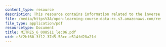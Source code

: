 ```yaml
---
content_type: resource
description: This resource contains information related to the inverse z-transform.
file: /media/https%3A/open-learning-course-data-rc.s3.amazonaws.com/res-6-008-digital-signal-processing-spring-2011/c3f2bf603f1237d558cce514fd28a21d_MITRES_6_008S11_lec06.pdf
file_type: application/pdf
resourcetype: Document
title: MITRES_6_008S11_lec06.pdf
uid: c3f2bf60-3f12-37d5-58cc-e514fd28a21d
---
```

